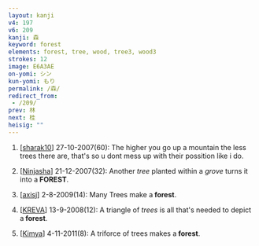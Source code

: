 ```yaml
---
layout: kanji
v4: 197
v6: 209
kanji: 森
keyword: forest
elements: forest, tree, wood, tree3, wood3
strokes: 12
image: E6A3AE
on-yomi: シン
kun-yomi: もり
permalink: /森/
redirect_from:
 - /209/
prev: 林
next: 桂
heisig: ""
---
```


1) [<a href="http://kanji.koohii.com/profile/sharak10">sharak10</a>] 27-10-2007(60): The higher you go up a mountain the less trees there are, that&#039;s so u dont mess up with their possition like i do.

2) [<a href="http://kanji.koohii.com/profile/Ninjasha">Ninjasha</a>] 21-12-2007(32): Another <em>tree</em> planted within a <em>grove</em> turns it into a<strong> FOREST</strong>.

3) [<a href="http://kanji.koohii.com/profile/axisj">axisj</a>] 2-8-2009(14): Many Trees make a<strong> forest</strong>.

4) [<a href="http://kanji.koohii.com/profile/KREVA">KREVA</a>] 13-9-2008(12): A triangle of <em>trees</em> is all that&#039;s needed to depict a<strong> forest</strong>.

5) [<a href="http://kanji.koohii.com/profile/Kimya">Kimya</a>] 4-11-2011(8): A triforce of trees makes a<strong> forest</strong>.

